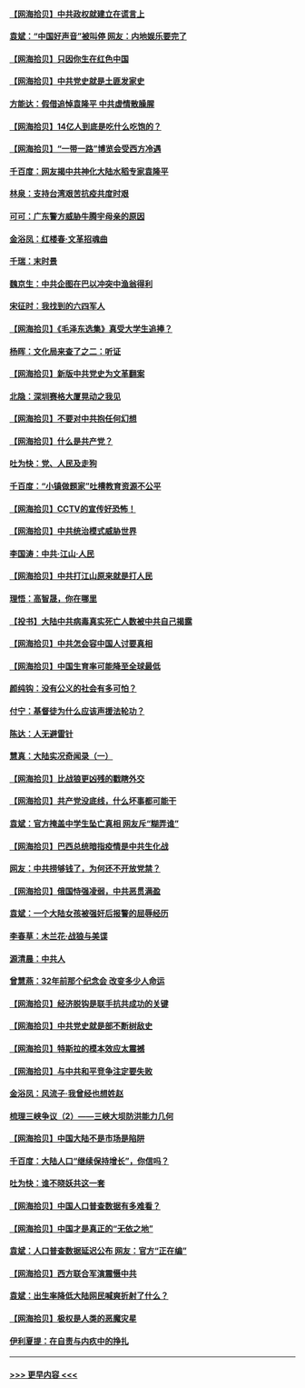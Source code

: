 #### [【网海拾贝】中共政权就建立在谎言上](../pages/nsc993/n12981880.md?t=05291002) 
#### [袁斌：“中国好声音”被叫停 网友：内地娱乐要完了](../pages/nsc993/n12981826.md?t=05291002) 
#### [【网海拾贝】只因你生在红色中国](../pages/nsc993/n12979096.md?t=05291002) 
#### [【网海拾贝】中共党史就是土匪发家史](../pages/nsc993/n12976478.md?t=05291002) 
#### [方能达：假借追悼袁隆平 中共虚情散臊腥](../pages/nsc993/n12976396.md?t=05291002) 
#### [【网海拾贝】14亿人到底是吃什么吃饱的？](../pages/nsc993/n12974125.md?t=05291002) 
#### [【网海拾贝】“一带一路”博览会受西方冷遇](../pages/nsc993/n12971787.md?t=05291002) 
#### [千百度：网友揭中共神化大陆水稻专家袁隆平](../pages/nsc993/n12971733.md?t=05291002) 
#### [林泉：支持台湾艰苦抗疫共度时艰](../pages/nsc993/n12971350.md?t=05291002) 
#### [可可：广东警方威胁牛腾宇母亲的原因](../pages/nsc993/n12971100.md?t=05291002) 
#### [金浴凤：红楼春·文革招魂曲](../pages/nsc993/n12970354.md?t=05291002) 
#### [千瑞：末时景](../pages/nsc993/n12970337.md?t=05291002) 
#### [魏京生：中共企图在巴以冲突中渔翁得利](../pages/nsc993/n12970286.md?t=05291002) 
#### [宋征时：我找到的六四军人](../pages/nsc993/n12970213.md?t=05291002) 
#### [【网海拾贝】《毛泽东选集》真受大学生追捧？](../pages/nsc993/n12968779.md?t=05291002) 
#### [杨晖：文化局来查了之二：听证](../pages/nsc993/n12966528.md?t=05291002) 
#### [【网海拾贝】新版中共党史为文革翻案](../pages/nsc993/n12967526.md?t=05291002) 
#### [北隐：深圳赛格大厦晃动之我见](../pages/nsc993/n12967393.md?t=05291002) 
#### [【网海拾贝】不要对中共抱任何幻想](../pages/nsc993/n12965222.md?t=05291002) 
#### [【网海拾贝】什么是共产党？](../pages/nsc993/n12962781.md?t=05291002) 
#### [吐为快：党、人民及走狗](../pages/nsc993/n12962747.md?t=05291002) 
#### [千百度：“小镇做题家”吐槽教育资源不公平](../pages/nsc993/n12962705.md?t=05291002) 
#### [【网海拾贝】CCTV的宣传好恐怖！](../pages/nsc993/n12959984.md?t=05291002) 
#### [【网海拾贝】中共统治模式威胁世界](../pages/nsc993/n12957622.md?t=05291002) 
#### [李国涛：中共‧江山‧人民](../pages/nsc993/n12957502.md?t=05291002) 
#### [【网海拾贝】中共打江山原来就是打人民](../pages/nsc993/n12954345.md?t=05291002) 
#### [理悟：高智晟，你在哪里](../pages/nsc993/n12953115.md?t=05291002) 
#### [【投书】大陆中共病毒真实死亡人数被中共自己揭露](../pages/nsc993/n12953050.md?t=05291002) 
#### [【网海拾贝】中共怎会容中国人讨要真相](../pages/nsc993/n12952161.md?t=05291002) 
#### [【网海拾贝】中国生育率可能降至全球最低](../pages/nsc993/n12948793.md?t=05291002) 
#### [颜纯钩：没有公义的社会有多可怕？](../pages/nsc993/n12947626.md?t=05291002) 
#### [付宁：基督徒为什么应该声援法轮功？](../pages/nsc993/n12947233.md?t=05291002) 
#### [陈达：人无避雷针](../pages/nsc993/n12947098.md?t=05291002) 
#### [慧真：大陆实况奇闻录（一）](../pages/nsc993/n12945811.md?t=05291002) 
#### [【网海拾贝】比战狼更凶残的戳瞎外交](../pages/nsc993/n12945717.md?t=05291002) 
#### [【网海拾贝】共产党没底线，什么坏事都可能干](../pages/nsc993/n12942090.md?t=05291002) 
#### [袁斌：官方掩盖中学生坠亡真相 网友斥“糊弄谁”](../pages/nsc993/n12942029.md?t=05291002) 
#### [【网海拾贝】巴西总统暗指疫情是中共生化战](../pages/nsc993/n12938999.md?t=05291002) 
#### [网友：中共捞够钱了，为何还不开放党禁？](../pages/nsc993/n12938952.md?t=05291002) 
#### [【网海拾贝】俄国恃强凌弱，中共恶贯满盈](../pages/nsc993/n12936626.md?t=05291002) 
#### [袁斌：一个大陆女孩被强奸后报警的屈辱经历](../pages/nsc993/n12936547.md?t=05291002) 
#### [李春草：木兰花·战狼与美谍](../pages/nsc993/n12935995.md?t=05291002) 
#### [源清晨：中共人](../pages/nsc993/n12935589.md?t=05291002) 
#### [曾慧燕：32年前那个纪念会 改变多少人命运](../pages/nsc993/n12934233.md?t=05291002) 
#### [【网海拾贝】经济脱钩是联手抗共成功的关键](../pages/nsc993/n12934176.md?t=05291002) 
#### [【网海拾贝】中共党史就是部不断树敌史](../pages/nsc993/n12932844.md?t=05291002) 
#### [【网海拾贝】特斯拉的模本效应太震撼](../pages/nsc993/n12925626.md?t=05291002) 
#### [【网海拾贝】与中共和平竞争注定要失败](../pages/nsc993/n12923326.md?t=05291002) 
#### [金浴凤：风流子‧我曾经也想姓赵](../pages/nsc993/n12920911.md?t=05291002) 
#### [梳理三峡争议（2）——三峡大坝防洪能力几何](../pages/nsc993/n12920173.md?t=05291002) 
#### [【网海拾贝】中国大陆不是市场是陷阱](../pages/nsc993/n12920143.md?t=05291002) 
#### [千百度：大陆人口“继续保持增长”，你信吗？](../pages/nsc993/n12918946.md?t=05291002) 
#### [吐为快：谁不晓妖共这一套](../pages/nsc993/n12918941.md?t=05291002) 
#### [【网海拾贝】中国人口普查数据有多难看？](../pages/nsc993/n12917822.md?t=05291002) 
#### [【网海拾贝】中国才是真正的“无依之地”](../pages/nsc993/n12915845.md?t=05291002) 
#### [袁斌：人口普查数据延迟公布 网友：官方“正在编”](../pages/nsc993/n12915748.md?t=05291002) 
#### [【网海拾贝】西方联合军演震慑中共](../pages/nsc993/n12913466.md?t=05291002) 
#### [袁斌：出生率降低大陆网民喊爽折射了什么？](../pages/nsc993/n12913365.md?t=05291002) 
#### [【网海拾贝】极权是人类的恶魔灾星](../pages/nsc993/n12910697.md?t=05291002) 
#### [伊利夏提：在自责与内疚中的挣扎](../pages/nsc993/n12910493.md?t=05291002) 

----
#### [ >>> 更早内容 <<< ](../indexes/nsc993-earlier.md)
